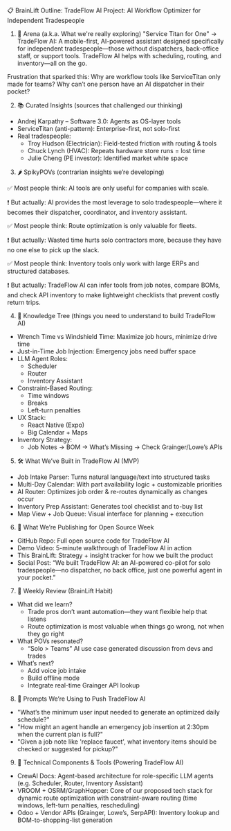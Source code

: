 📋 BrainLift Outline: TradeFlow AI
Project: AI Workflow Optimizer for Independent Tradespeople

1. 🎯 Arena (a.k.a. What we're really exploring)
"Service Titan for One" → TradeFlow AI:
A mobile-first, AI-powered assistant designed specifically for independent tradespeople—those without dispatchers, back-office staff, or support tools. TradeFlow AI helps with scheduling, routing, and inventory—all on the go.

Frustration that sparked this:
Why are workflow tools like ServiceTitan only made for teams? Why can’t one person have an AI dispatcher in their pocket?

2. 📚 Curated Insights (sources that challenged our thinking)
- Andrej Karpathy – Software 3.0: Agents as OS-layer tools
- ServiceTitan (anti-pattern): Enterprise-first, not solo-first
- Real tradespeople:
  - Troy Hudson (Electrician): Field-tested friction with routing & tools
  - Chuck Lynch (HVAC): Repeats hardware store runs = lost time
  - Julie Cheng (PE investor): Identified market white space


3. 🌶 SpikyPOVs (contrarian insights we’re developing)

✅ Most people think:
AI tools are only useful for companies with scale.

❗ But actually:
AI provides the most leverage to solo tradespeople—where it becomes their dispatcher, coordinator, and inventory assistant.

✅ Most people think:
Route optimization is only valuable for fleets.

❗ But actually:
Wasted time hurts solo contractors more, because they have no one else to pick up the slack.

✅ Most people think:
Inventory tools only work with large ERPs and structured databases.

❗ But actually:
TradeFlow AI can infer tools from job notes, compare BOMs, and check API inventory to make lightweight checklists that prevent costly return trips.

4. 🧱 Knowledge Tree (things you need to understand to build TradeFlow AI)
- Wrench Time vs Windshield Time: Maximize job hours, minimize drive time
- Just-in-Time Job Injection: Emergency jobs need buffer space
- LLM Agent Roles:
  - Scheduler
  - Router
  - Inventory Assistant
- Constraint-Based Routing:
  - Time windows
  - Breaks
  - Left-turn penalties
- UX Stack:
  - React Native (Expo)
  - Big Calendar + Maps
- Inventory Strategy:
  - Job Notes → BOM → What’s Missing → Check Grainger/Lowe’s APIs

5. 🛠️ What We’ve Built in TradeFlow AI (MVP)
- Job Intake Parser: Turns natural language/text into structured tasks
- Multi-Day Calendar: With part availability logic + customizable priorities
- AI Router: Optimizes job order & re-routes dynamically as changes occur
- Inventory Prep Assistant: Generates tool checklist and to-buy list
- Map View + Job Queue: Visual interface for planning + execution

6. 📣 What We’re Publishing for Open Source Week
- GitHub Repo: Full open source code for TradeFlow AI
- Demo Video: 5-minute walkthrough of TradeFlow AI in action
- This BrainLift: Strategy + insight tracker for how we built the product
- Social Post:
  “We built TradeFlow AI: an AI-powered co-pilot for solo tradespeople—no dispatcher, no back office, just one powerful agent in your pocket.”

7. 🔁 Weekly Review (BrainLift Habit)
- What did we learn?
  - Trade pros don’t want automation—they want flexible help that listens
  - Route optimization is most valuable when things go wrong, not when they go right
- What POVs resonated?
  - “Solo > Teams” AI use case generated discussion from devs and trades
- What’s next?
  - Add voice job intake
  - Build offline mode
  - Integrate real-time Grainger API lookup

8. 🧠 Prompts We’re Using to Push TradeFlow AI
- "What’s the minimum user input needed to generate an optimized daily schedule?"
- "How might an agent handle an emergency job insertion at 2:30pm when the current plan is full?"
- "Given a job note like 'replace faucet', what inventory items should be checked or suggested for pickup?"
9. 🔧 Technical Components & Tools (Powering TradeFlow AI)
- CrewAI Docs: Agent-based architecture for role-specific LLM agents (e.g. Scheduler, Router, Inventory Assistant)
- VROOM + OSRM/GraphHopper: Core of our proposed tech stack for dynamic route optimization with constraint-aware routing (time windows, left-turn penalties, rescheduling)
- Odoo + Vendor APIs (Grainger, Lowe’s, SerpAPI): Inventory lookup and BOM-to-shopping-list generation
